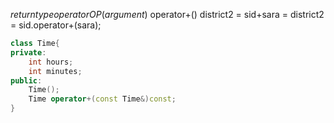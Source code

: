 $returntype operatorOP(argument)$
operator+()
district2 = sid+sara = district2 = sid.operator+(sara);
```c++
class Time{
private:
	int hours;
	int minutes;
public:
	Time();
	Time operator+(const Time&)const;
}


```